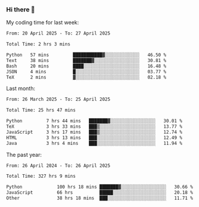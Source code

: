 ### Hi there 👋

My coding time for last week:

<!--START_SECTION:week-->

```txt
From: 20 April 2025 - To: 27 April 2025

Total Time: 2 hrs 3 mins

Python   57 mins         ███████████▓░░░░░░░░░░░░░   46.50 %
Text     38 mins         ███████▓░░░░░░░░░░░░░░░░░   30.81 %
Bash     20 mins         ████░░░░░░░░░░░░░░░░░░░░░   16.48 %
JSON     4 mins          █░░░░░░░░░░░░░░░░░░░░░░░░   03.77 %
TeX      2 mins          ▓░░░░░░░░░░░░░░░░░░░░░░░░   02.18 %
```

<!--END_SECTION:week-->

Last month:

<!--START_SECTION:month-->

```txt
From: 26 March 2025 - To: 25 April 2025

Total Time: 25 hrs 47 mins

Python         7 hrs 44 mins   ███████▓░░░░░░░░░░░░░░░░░   30.01 %
TeX            3 hrs 33 mins   ███▒░░░░░░░░░░░░░░░░░░░░░   13.77 %
JavaScript     3 hrs 17 mins   ███▒░░░░░░░░░░░░░░░░░░░░░   12.74 %
HTML           3 hrs 13 mins   ███░░░░░░░░░░░░░░░░░░░░░░   12.49 %
Java           3 hrs 4 mins    ███░░░░░░░░░░░░░░░░░░░░░░   11.94 %
```

<!--END_SECTION:month-->

The past year:

<!--START_SECTION:year-->

```txt
From: 26 April 2024 - To: 26 April 2025

Total Time: 327 hrs 9 mins

Python             100 hrs 18 mins ███████▓░░░░░░░░░░░░░░░░░   30.66 %
JavaScript         66 hrs          █████░░░░░░░░░░░░░░░░░░░░   20.18 %
Other              38 hrs 18 mins  ███░░░░░░░░░░░░░░░░░░░░░░   11.71 %
```

<!--END_SECTION:year-->
